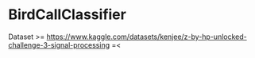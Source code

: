 # BirdCallClassifier

Dataset >= https://www.kaggle.com/datasets/kenjee/z-by-hp-unlocked-challenge-3-signal-processing =<
